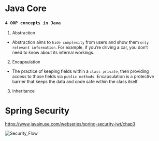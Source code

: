 # Java Core

### `4 OOP concepts in Java`
1. Abstraction
- Abstraction aims to `hide complexity` from users and show them `only relevant information`. For example, if you’re driving a car, you don’t need to know about its internal workings.
 
2. Encapsulation
- The practice of keeping fields within a `class private`, then providing access to those fields via `public methods`. Encapsulation is a protective barrier that keeps the data and code safe within the class itself.

3. Inheritance


# Spring Security 
https://www.javainuse.com/webseries/spring-security-jwt/chap3 

![Security_Flow](https://www.javainuse.com/series-2-2-min.jpg)

